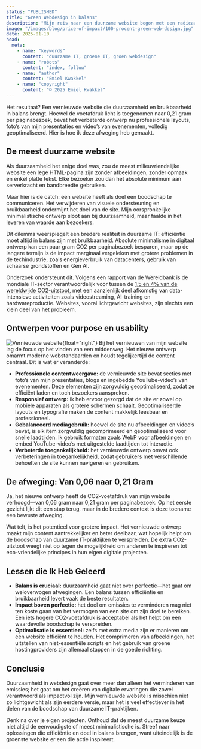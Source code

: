 ```yaml
---
status: "PUBLISHED"
title: "Green Webdesign in balans"
description: "Mijn reis naar een duurzame website begon met een radicaal doel: de CO2-voetafdruk tot een minimum beperken. Dit lukte, waarbij ik de uitstoot van 5 gram terugbracht naar slechts 0,06 gram CO2 per paginabezoek. Tot ik mij realiseerde dat mijn ultraminimalistische site niet representatief was voor echte projecten. Nog belangrijker: bezoekers hebben meer nodig dan alleen platte tekst om zich te verbinden met mijn content en missie."
image: "/images/blog/price-of-impact/100-procent-green-web-design.jpg"
date: 2025-01-10
head:
  meta:
    - name: "keywords"
      content: "duurzame IT, groene IT, groen webdesign"
    - name: "robots"
      content: "index, follow"
    - name: "author"
      content: "Emiel Kwakkel"
    - name: "copyright"
      content: "© 2025 Emiel Kwakkel"
---
```


Het resultaat? Een vernieuwde website die duurzaamheid en bruikbaarheid in balans brengt. Hoewel de voetafdruk licht is toegenomen naar 0,21 gram per paginabezoek, bevat het verbeterde ontwerp nu professionele layouts, foto’s van mijn presentaties en video’s van evenementen, volledig geoptimaliseerd. Hier is hoe ik deze afweging heb gemaakt.

## De meest duurzame website

Als duurzaamheid het enige doel was, zou de meest milieuvriendelijke website een lege HTML-pagina zijn zonder afbeeldingen, zonder opmaak en enkel platte tekst. Elke bezoeker zou dan het absolute minimum aan serverkracht en bandbreedte gebruiken.

Maar hier is de catch: een website heeft als doel een boodschap te communiceren. Het verwijderen van visuele ondersteuning en bruikbaarheid ondermijnt het doel van de site. Mijn oorspronkelijke minimalistische ontwerp sloot aan bij duurzaamheid, maar faalde in het leveren van waarde aan bezoekers.

Dit dilemma weerspiegelt een bredere realiteit in duurzame IT: efficiëntie moet altijd in balans zijn met bruikbaarheid. Absolute minimalisme in digitaal ontwerp kan een paar gram CO2 per paginabezoek besparen, maar op de langere termijn is de impact marginaal vergeleken met grotere problemen in de techindustrie, zoals energieverbruik van datacenters, gebruik van schaarse grondstoffen en Gen AI.

Onderzoek ondersteunt dit. Volgens een rapport van de Wereldbank is de mondiale IT-sector verantwoordelijk voor tussen de [1,5 en 4% van de wereldwijde CO2-uitstoot](https://documents1.worldbank.org/curated/en/099121223165540890/pdf/P17859712a98880541a4b71d57876048abb.pdf), met een aanzienlijk deel afkomstig van data-intensieve activiteiten zoals videostreaming, AI-training en hardwareproductie. Websites, vooral lichtgewicht websites, zijn slechts een klein deel van het probleem.

## Ontwerpen voor purpose en usability

![Vernieuwde website](/images/blog/price-of-impact/updated-website.jpg){float="right"}
Bij het vernieuwen van mijn website lag de focus op het vinden van een middenweg. Het nieuwe ontwerp omarmt moderne webstandaarden en houdt tegelijkertijd de content centraal. Dit is wat er veranderde:

- **Professionele contentweergave:** de vernieuwde site bevat secties met foto’s van mijn presentaties, blogs en ingebedde YouTube-video’s van evenementen. Deze elementen zijn zorgvuldig geoptimaliseerd, zodat ze efficiënt laden en toch bezoekers aanspreken.
- **Responsief ontwerp:** ik heb ervoor gezorgd dat de site er zowel op mobiele apparaten als grotere schermen schaalt. Geoptimaliseerde layouts en typografie maken de content makkelijk leesbaar en professioneel.
- **Gebalanceerd mediagebruik:** hoewel de site nu afbeeldingen en video’s bevat, is elk item zorgvuldig gecomprimeerd en geoptimaliseerd voor snelle laadtijden. Ik gebruik formaten zoals WebP voor afbeeldingen en embed YouTube-video’s met uitgestelde laadtijden tot interactie.
- **Verbeterde toegankelijkheid:** het vernieuwde ontwerp omvat ook verbeteringen in toegankelijkheid, zodat gebruikers met verschillende behoeften de site kunnen navigeren en gebruiken.

## De afweging: Van 0,06 naar 0,21 Gram

Ja, het nieuwe ontwerp heeft de CO2-voetafdruk van mijn website verhoogd—van 0,06 gram naar 0,21 gram per paginabezoek. Op het eerste gezicht lijkt dit een stap terug, maar in de bredere context is deze toename een bewuste afweging.

Wat telt, is het potentieel voor grotere impact. Het vernieuwde ontwerp maakt mijn content aantrekkelijker en beter deelbaar, wat hopelijk helpt om de boodschap van duurzame IT-praktijken te verspreiden. De extra CO2-uitstoot weegt niet op tegen de mogelijkheid om anderen te inspireren tot eco-vriendelijke principes in hun eigen digitale projecten.

## Lessen die Ik Heb Geleerd

- **Balans is cruciaal:** duurzaamheid gaat niet over perfectie—het gaat om weloverwogen afwegingen. Een balans tussen efficiëntie en bruikbaarheid levert vaak de beste resultaten.
- **Impact boven perfectie:** het doel om emissies te verminderen mag niet ten koste gaan van het vermogen van een site om zijn doel te bereiken. Een iets hogere CO2-voetafdruk is acceptabel als het helpt om een waardevolle boodschap te verspreiden.
- **Optimalisatie is essentieel:** zelfs met extra media zijn er manieren om een website efficiënt te houden. Het comprimeren van afbeeldingen, het uitstellen van niet-essentiële scripts en het gebruik van groene hostingproviders zijn allemaal stappen in de goede richting.

## Conclusie

Duurzaamheid in webdesign gaat over meer dan alleen het verminderen van emissies; het gaat om het creëren van digitale ervaringen die zowel verantwoord als impactvol zijn. Mijn vernieuwde website is misschien niet zo lichtgewicht als zijn eerdere versie, maar het is veel effectiever in het delen van de boodschap van duurzame IT-praktijken.

Denk na over je eigen projecten. Onthoud dat de meest duurzame keuze niet altijd de eenvoudigste of meest minimalistische is. Streef naar oplossingen die efficiëntie en doel in balans brengen, want uiteindelijk is de groenste website er een die actie inspireert.

